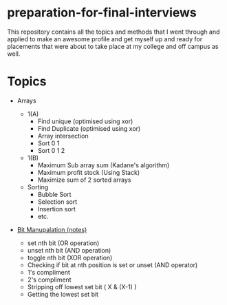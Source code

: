 # preparation-for-final-interviews
This repository contains all the topics and methods that I went through and applied to make an awesome profile and get myself up and ready for placements that were about to take place at my college and off campus as well.
# Topics 
  - Arrays 
    - 1(A)
      - Find unique (optimised using xor)
      - Find Duplicate (optimised using xor)
      - Array intersection
      - Sort 0 1
      - Sort 0 1 2
    - 1(B)
      - Maximum Sub array sum (Kadane's algorithm)
      - Maximum profit stock (Using Stack)
      - Maximize sum of 2 sorted arrays
    - Sorting
      - Bubble Sort 
      - Selection sort
      - Insertion sort
      - etc.
      
  - [Bit Manupalation (notes)](https://www.geeksforgeeks.org/bitwise-hacks-for-competitive-programming/)
    - set nth bit (OR operation)
    - unset nth bit (AND operation)
    - toggle nth bit (XOR operation)
    - Checking if bit at nth position is set or unset (AND operator)
    - 1's compliment 
    - 2's compliment
    - Stripping off lowest set bit ( X & (X-1) )
    - Getting the lowest set bit 
